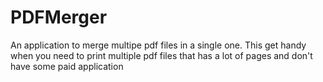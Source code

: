 # PDFMerger
An application to merge multipe pdf files in a single one. This get handy when you need to print multiple pdf files that has a lot of pages and don't have some paid application
